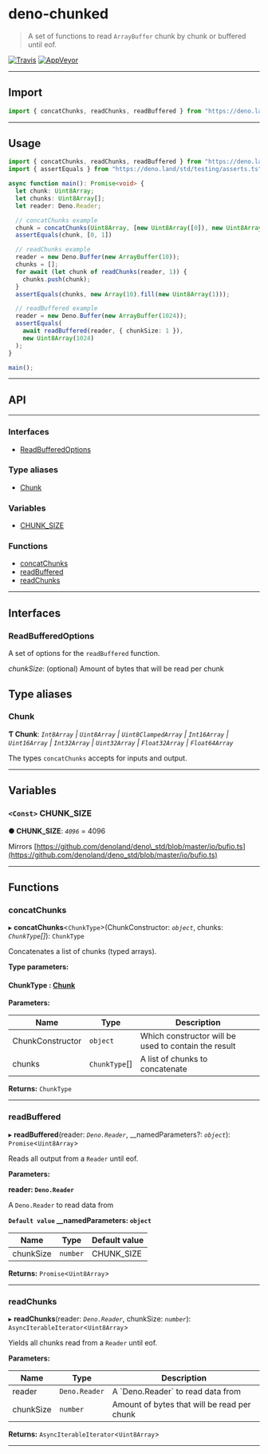 deno-chunked
============

> A set of functions to read `ArrayBuffer` chunk by chunk or buffered until eof.

[![Travis](http://img.shields.io/travis/aynik/deno-chunked.svg?style=flat)](http://travis-ci.org/aynik/deno-chunked) [![AppVeyor](https://ci.appveyor.com/api/projects/status/github/aynik/deno-chunked?branch=master&svg=true)](https://ci.appveyor.com/project/aynik/deno-chunked)

---

## Import

```ts
import { concatChunks, readChunks, readBuffered } from "https://deno.land/x/deno-chunked/mod.ts";
```

---

## Usage

```ts
import { concatChunks, readChunks, readBuffered } from "https://deno.land/x/deno-chunked/mod.ts";
import { assertEquals } from "https://deno.land/std/testing/asserts.ts";

async function main(): Promise<void> {
  let chunk: Uint8Array;
  let chunks: Uint8Array[];
  let reader: Deno.Reader;

  // concatChunks example
  chunk = concatChunks(Uint8Array, [new Uint8Array([0]), new Uint8Array([1])]);
  assertEquals(chunk, [0, 1])

  // readChunks example
  reader = new Deno.Buffer(new ArrayBuffer(10));
  chunks = [];
  for await (let chunk of readChunks(reader, 1)) {
    chunks.push(chunk);
  }
  assertEquals(chunks, new Array(10).fill(new Uint8Array(1)));

  // readBuffered example
  reader = new Deno.Buffer(new ArrayBuffer(1024));
  assertEquals(
    await readBuffered(reader, { chunkSize: 1 }),
    new Uint8Array(1024)
  );
}

main();
```

---

## API

---

### Interfaces

* [ReadBufferedOptions](#readbufferedoptions)

### Type aliases

* [Chunk](#chunk)

### Variables

* [CHUNK_SIZE](#chunk_size)

### Functions

* [concatChunks](#concatchunks)
* [readBuffered](#readbuffered)
* [readChunks](#readchunks)

---

## Interfaces

### ReadBufferedOptions

A set of options for the `readBuffered` function.

*chunkSize*: (optional) Amount of bytes that will be read per chunk

## Type aliases

<a id="chunk"></a>

###  Chunk

**Ƭ Chunk**: *`Int8Array` \| `Uint8Array` \| `Uint8ClampedArray` \| `Int16Array` \| `Uint16Array` \| `Int32Array` \| `Uint32Array` \| `Float32Array` \| `Float64Array`*

The types `concatChunks` accepts for inputs and output.

___

## Variables

<a id="chunk_size"></a>

### `<Const>` CHUNK_SIZE

**● CHUNK_SIZE**: *`4096`* = 4096

Mirrors [https://github.com/denoland/deno\_std/blob/master/io/bufio.ts](https://github.com/denoland/deno_std/blob/master/io/bufio.ts)

___

## Functions

<a id="concatchunks"></a>

###  concatChunks

▸ **concatChunks**<`ChunkType`>(ChunkConstructor: *`object`*, chunks: *`ChunkType`[]*): `ChunkType`

Concatenates a list of chunks (typed arrays).

**Type parameters:**

#### ChunkType :  [Chunk](#chunk)
**Parameters:**

| Name | Type | Description |
| ------ | ------ | ------ |
| ChunkConstructor | `object` |  Which constructor will be used to contain the result |
| chunks | `ChunkType`[] |  A list of chunks to concatenate |

**Returns:** `ChunkType`

___
<a id="readbuffered"></a>

###  readBuffered

▸ **readBuffered**(reader: *`Deno.Reader`*, __namedParameters?: *`object`*): `Promise`<`Uint8Array`>

Reads all output from a `Reader` until eof.

**Parameters:**

**reader: `Deno.Reader`**

A `Deno.Reader` to read data from

**`Default value` __namedParameters: `object`**

| Name | Type | Default value |
| ------ | ------ | ------ |
| chunkSize | `number` |  CHUNK_SIZE |

**Returns:** `Promise`<`Uint8Array`>

___
<a id="readchunks"></a>

###  readChunks

▸ **readChunks**(reader: *`Deno.Reader`*, chunkSize: *`number`*): `AsyncIterableIterator`<`Uint8Array`>

Yields all chunks read from a `Reader` until eof.

**Parameters:**

| Name | Type | Description |
| ------ | ------ | ------ |
| reader | `Deno.Reader` |  A \`Deno.Reader\` to read data from |
| chunkSize | `number` |  Amount of bytes that will be read per chunk |

**Returns:** `AsyncIterableIterator`<`Uint8Array`>

___


